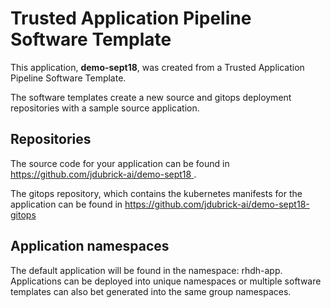 # Trusted Application Pipeline Software Template

This application, **demo-sept18**, was created from a Trusted Application Pipeline Software Template.

The software templates create a new source and gitops deployment repositories with a sample source application. 

## Repositories

The source code for your application can be found in [https://github.com/jdubrick-ai/demo-sept18 ](https://github.com/jdubrick-ai/demo-sept18 ).
 
The gitops repository, which contains the kubernetes manifests for the application can be found in 
[https://github.com/jdubrick-ai/demo-sept18-gitops ](https://github.com/jdubrick-ai/demo-sept18-gitops ) 

## Application namespaces 

The default application will be found in the namespace: rhdh-app. Applications can be deployed into unique namespaces or multiple software templates can also bet generated into the same group namespaces.  